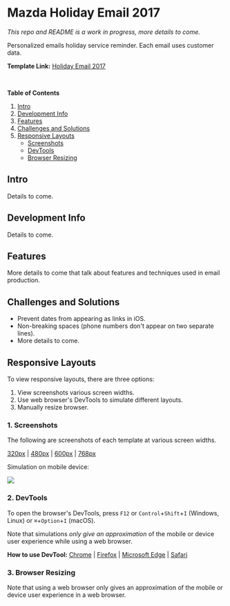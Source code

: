 # Mazda Holiday Email 2017
_This repo and README is a work in progress, more details to come._

Personalized emails holiday service reminder. Each email uses customer data.

**Template Link:** [Holiday Email 2017][src1]

<br/>

**Table of Contents**
1. [Intro](#user-content-intro)
2. [Development Info](#user-content-development-info)
3. [Features](#user-content-features)
4. [Challenges and Solutions](#user-content-challenges-and-solutions)
5. [Responsive Layouts](#user-content-responsive-layouts)
    - [Screenshots](#user-content-1-screenshots)
    - [DevTools](#user-content-2-devtools)
    - [Browser Resizing](#user-content-3-browser-resizing)


## Intro
Details to come.

## Development Info
Details to come.

## Features
More details to come that talk about features and techniques used in email production.


## Challenges and Solutions
* Prevent dates from appearing as links in iOS.
* Non-breaking spaces (phone numbers don't appear on two separate lines).
* More details to come.


## Responsive Layouts 
To view responsive layouts, there are three options: 
1. View screenshots various screen widths.
2. Use web browser's DevTools to simulate different layouts.
3. Manually resize browser.


### 1. Screenshots 
The following are screenshots of each template at various screen widths.

[320px][ss320] | [480px][ss480] | [600px][ss600] | [768px][ss768] 

Simulation on mobile device:

![](https://webdevjoshb.github.io/Mazda-and-Mazda-Canada/Holiday-Email-2017/screenshots/mobile.png)


### 2. DevTools 
To open the browser's DevTools, press `F12` or `Control`+`Shift`+`I` (Windows, Linux) or `⌘`+`Option`+`I` (macOS).

Note that simulations _only give an approximation_ of the mobile or device user experience while using a web browser. 

**How to use DevTool:** [Chrome][dev1] | [Firefox][dev2] | [Microsoft Edge][dev3] | [Safari][dev4]

### 3. Browser Resizing
Note that using a web browser only gives an approximation of the mobile or device user experience in a web browser. 


  [src1]: https://webdevjoshb.github.io/Mazda-and-Mazda-Canada/Holiday-Email-2017/template.html


  [ss320]: https://webdevjoshb.github.io/Mazda-and-Mazda-Canada/Holiday-Email-2017/screenshots/320px.png
  [ss480]: https://webdevjoshb.github.io/Mazda-and-Mazda-Canada/Holiday-Email-2017/screenshots/480px.png
  [ss600]: https://webdevjoshb.github.io/Mazda-and-Mazda-Canada/Holiday-Email-2017/screenshots/600px.png
  [ss768]: https://webdevjoshb.github.io/Mazda-and-Mazda-Canada/Holiday-Email-2017/screenshots/768px.png


  [dev1]: https://developer.chrome.com/docs/devtools/device-mode/#viewport
  [dev2]: https://developer.mozilla.org/en-US/docs/Tools/Responsive_Design_Mode
  [dev3]: https://docs.microsoft.com/en-us/microsoft-edge/devtools-guide-chromium/device-mode/#simulate-a-mobile-viewport
  [dev4]: https://support.apple.com/guide/safari-developer/simulate-responsive-web-content-apple-devices-dev84bd42758/11.0/mac/10.13

